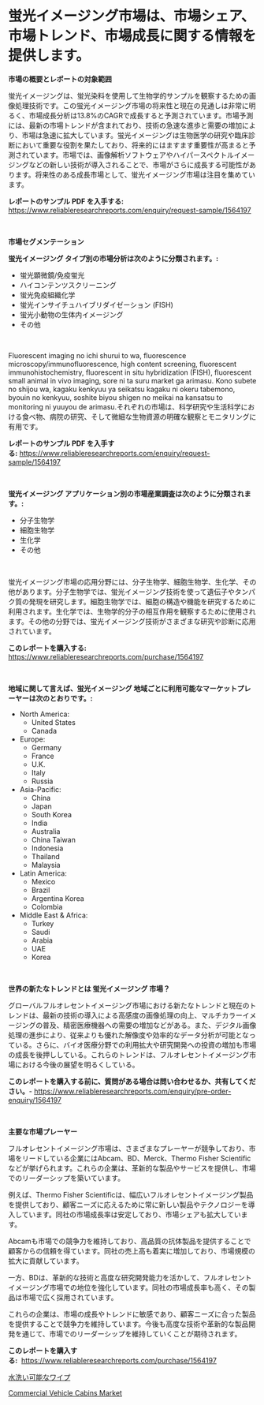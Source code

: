 <p><h1>蛍光イメージング市場は、市場シェア、市場トレンド、市場成長に関する情報を提供します。</h1></p><p><strong>市場の概要とレポートの対象範囲</strong></p>
<p><p>蛍光イメージングは、蛍光染料を使用して生物学的サンプルを観察するための画像処理技術です。この蛍光イメージング市場の将来性と現在の見通しは非常に明るく、市場成長分析は13.8%のCAGRで成長すると予測されています。市場予測には、最新の市場トレンドが含まれており、技術の急速な進歩と需要の増加により、市場は急速に拡大しています。蛍光イメージングは生物医学の研究や臨床診断において重要な役割を果たしており、将来的にはますます重要性が高まると予測されています。市場では、画像解析ソフトウェアやハイパースペクトルイメージングなどの新しい技術が導入されることで、市場がさらに成長する可能性があります。将来性のある成長市場として、蛍光イメージング市場は注目を集めています。</p></p>
<p><strong>レポートのサンプル PDF を入手する:</strong> <a href="https://www.reliableresearchreports.com/enquiry/request-sample/1564197">https://www.reliableresearchreports.com/enquiry/request-sample/1564197</a></p>
<p>&nbsp;</p>
<p><strong>市場セグメンテーション</strong></p>
<p><strong>蛍光イメージング タイプ別の市場分析は次のように分類されます。:</strong></p>
<p><ul><li>蛍光顕微鏡/免疫蛍光</li><li>ハイコンテンツスクリーニング</li><li>蛍光免疫組織化学</li><li>蛍光インサイチュハイブリダイゼーション (FISH)</li><li>蛍光小動物の生体内イメージング</li><li>その他</li></ul></p>
<p>&nbsp;</p>
<p><p>Fluorescent imaging no ichi shurui to wa, fluorescence microscopy/immunofluorescence, high content screening, fluorescent immunohistochemistry, fluorescent in situ hybridization (FISH), fluorescent small animal in vivo imaging, sore ni ta suru market ga arimasu. Kono subete no shijou wa, kagaku kenkyuu ya seikatsu kagaku ni okeru tabemono, byouin no kenkyuu, soshite biyou shigen no meikai na kansatsu to monitoring ni yuuyou de arimasu.それぞれの市場は、科学研究や生活科学における食べ物、病院の研究、そして微細な生物資源の明確な観察とモニタリングに有用です。</p></p>
<p><strong>レポートのサンプル PDF を入手する:</strong>&nbsp;<a href="https://www.reliableresearchreports.com/enquiry/request-sample/1564197">https://www.reliableresearchreports.com/enquiry/request-sample/1564197</a></p>
<p>&nbsp;</p>
<p><strong> 蛍光イメージング アプリケーション別の市場産業調査は次のように分類されます。:</strong></p>
<p><ul><li>分子生物学</li><li>細胞生物学</li><li>生化学</li><li>その他</li></ul></p>
<p>&nbsp;</p>
<p><p>蛍光イメージング市場の応用分野には、分子生物学、細胞生物学、生化学、その他があります。分子生物学では、蛍光イメージング技術を使って遺伝子やタンパク質の発現を研究します。細胞生物学では、細胞の構造や機能を研究するために利用されます。生化学では、生物学的分子の相互作用を観察するために使用されます。その他の分野では、蛍光イメージング技術がさまざまな研究や診断に応用されています。</p></p>
<p><strong>このレポートを購入する:</strong>&nbsp; <a href="https://www.reliableresearchreports.com/purchase/1564197">https://www.reliableresearchreports.com/purchase/1564197</a></p>
<p>&nbsp;</p>
<p><strong>地域に関して言えば、蛍光イメージング 地域ごとに利用可能なマーケットプレーヤーは次のとおりです。:</strong></p>
<p><ul>
    <li>
        North America:
        <ul>
            <li>United States</li>
            <li>Canada</li>
        </ul>
    </li>
    <li>
        Europe:
        <ul>
            <li>Germany</li>
            <li>France</li>
            <li>U.K.</li>
            <li>Italy</li>
            <li>Russia</li>
        </ul>
    </li>
    <li>
        Asia-Pacific:
        <ul>
            <li>China</li>
            <li>Japan</li>
            <li>South Korea</li>
            <li>India</li>
            <li>Australia</li>
            <li>China Taiwan</li>
            <li>Indonesia</li>
            <li>Thailand</li>
            <li>Malaysia</li>
        </ul>
    </li>
    <li>
        Latin America:
        <ul>
            <li>Mexico</li>
            <li>Brazil</li>
            <li>Argentina Korea</li>
            <li>Colombia</li>
        </ul>
    </li>
    <li>
        Middle East & Africa:
        <ul>
            <li>Turkey</li>
            <li>Saudi</li>
            <li>Arabia</li>
            <li>UAE</li>
            <li>Korea</li>
        </ul>
    </li>
    </ul></p>
<p>&nbsp;</p>
<p><strong>世界の新たなトレンドとは 蛍光イメージング 市場？</strong></p>
<p><p>グローバルフルオレセントイメージング市場における新たなトレンドと現在のトレンドは、最新の技術の導入による高感度の画像処理の向上、マルチカラーイメージングの普及、精密医療機器への需要の増加などがある。また、デジタル画像処理の進歩により、従来よりも優れた解像度や効率的なデータ分析が可能となっている。さらに、バイオ医療分野での利用拡大や研究開発への投資の増加も市場の成長を後押ししている。これらのトレンドは、フルオレセントイメージング市場における今後の展望を明るくしている。</p></p>
<p><strong>このレポートを購入する前に、質問がある場合は問い合わせるか、共有してください。</strong>- <a href="https://www.reliableresearchreports.com/enquiry/pre-order-enquiry/1564197">https://www.reliableresearchreports.com/enquiry/pre-order-enquiry/1564197</a></p>
<p>&nbsp;</p>
<p><strong>主要な市場プレーヤー</strong></p>
<p><p>フルオレセントイメージング市場は、さまざまなプレーヤーが競争しており、市場をリードしている企業にはAbcam、BD、Merck、Thermo Fisher Scientificなどが挙げられます。これらの企業は、革新的な製品やサービスを提供し、市場でのリーダーシップを築いています。</p><p>例えば、Thermo Fisher Scientificは、幅広いフルオレセントイメージング製品を提供しており、顧客ニーズに応えるために常に新しい製品やテクノロジーを導入しています。同社の市場成長率は安定しており、市場シェアも拡大しています。</p><p>Abcamも市場での競争力を維持しており、高品質の抗体製品を提供することで顧客からの信頼を得ています。同社の売上高も着実に増加しており、市場規模の拡大に貢献しています。</p><p>一方、BDは、革新的な技術と高度な研究開発能力を活かして、フルオレセントイメージング市場での地位を強化しています。同社の市場成長率も高く、その製品は市場で広く採用されています。</p><p>これらの企業は、市場の成長やトレンドに敏感であり、顧客ニーズに合った製品を提供することで競争力を維持しています。今後も高度な技術や革新的な製品開発を通じて、市場でのリーダーシップを維持していくことが期待されます。</p></p>
<p><strong>このレポートを購入する:</strong>&nbsp;&nbsp;<a href="https://www.reliableresearchreports.com/purchase/1564197">https://www.reliableresearchreports.com/purchase/1564197</a></p>
<p><p><a href="https://github.com/zoetazuur/Market-Research-Report-List-1/blob/main/73669856337.md">水洗い可能なワイプ</a></p><p><a href="https://woozy-pyroraptor-a1f.notion.site/Commercial-Vehicle-Cabins-Market-Offers-Provide-Insightful-Data-for-the-Time-Period-from-2024-to-203-649ef1e966484c3fa400a5f8bbc71962">Commercial Vehicle Cabins Market</a></p></p>